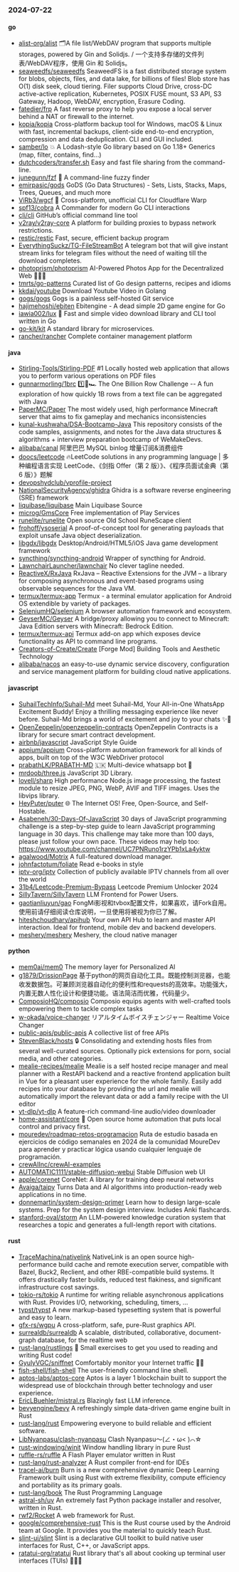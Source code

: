 ### 2024-07-22

#### go
* [alist-org/alist](https://github.com/alist-org/alist) 🗂️A file list/WebDAV program that supports multiple storages, powered by Gin and Solidjs. / 一个支持多存储的文件列表/WebDAV程序，使用 Gin 和 Solidjs。
* [seaweedfs/seaweedfs](https://github.com/seaweedfs/seaweedfs) SeaweedFS is a fast distributed storage system for blobs, objects, files, and data lake, for billions of files! Blob store has O(1) disk seek, cloud tiering. Filer supports Cloud Drive, cross-DC active-active replication, Kubernetes, POSIX FUSE mount, S3 API, S3 Gateway, Hadoop, WebDAV, encryption, Erasure Coding.
* [fatedier/frp](https://github.com/fatedier/frp) A fast reverse proxy to help you expose a local server behind a NAT or firewall to the internet.
* [kopia/kopia](https://github.com/kopia/kopia) Cross-platform backup tool for Windows, macOS & Linux with fast, incremental backups, client-side end-to-end encryption, compression and data deduplication. CLI and GUI included.
* [samber/lo](https://github.com/samber/lo) 💥 A Lodash-style Go library based on Go 1.18+ Generics (map, filter, contains, find...)
* [dutchcoders/transfer.sh](https://github.com/dutchcoders/transfer.sh) Easy and fast file sharing from the command-line.
* [junegunn/fzf](https://github.com/junegunn/fzf) 🌸 A command-line fuzzy finder
* [emirpasic/gods](https://github.com/emirpasic/gods) GoDS (Go Data Structures) - Sets, Lists, Stacks, Maps, Trees, Queues, and much more
* [ViRb3/wgcf](https://github.com/ViRb3/wgcf) 🚤 Cross-platform, unofficial CLI for Cloudflare Warp
* [spf13/cobra](https://github.com/spf13/cobra) A Commander for modern Go CLI interactions
* [cli/cli](https://github.com/cli/cli) GitHub’s official command line tool
* [v2ray/v2ray-core](https://github.com/v2ray/v2ray-core) A platform for building proxies to bypass network restrictions.
* [restic/restic](https://github.com/restic/restic) Fast, secure, efficient backup program
* [EverythingSuckz/TG-FileStreamBot](https://github.com/EverythingSuckz/TG-FileStreamBot) A telegram bot that will give instant stream links for telegram files without the need of waiting till the download completes.
* [photoprism/photoprism](https://github.com/photoprism/photoprism) AI-Powered Photos App for the Decentralized Web 🌈💎✨
* [tmrts/go-patterns](https://github.com/tmrts/go-patterns) Curated list of Go design patterns, recipes and idioms
* [kkdai/youtube](https://github.com/kkdai/youtube) Download Youtube Video in Golang
* [gogs/gogs](https://github.com/gogs/gogs) Gogs is a painless self-hosted Git service
* [hajimehoshi/ebiten](https://github.com/hajimehoshi/ebiten) Ebitengine - A dead simple 2D game engine for Go
* [iawia002/lux](https://github.com/iawia002/lux) 👾 Fast and simple video download library and CLI tool written in Go
* [go-kit/kit](https://github.com/go-kit/kit) A standard library for microservices.
* [rancher/rancher](https://github.com/rancher/rancher) Complete container management platform

#### java
* [Stirling-Tools/Stirling-PDF](https://github.com/Stirling-Tools/Stirling-PDF) #1 Locally hosted web application that allows you to perform various operations on PDF files
* [gunnarmorling/1brc](https://github.com/gunnarmorling/1brc) 1️⃣🐝🏎️ The One Billion Row Challenge -- A fun exploration of how quickly 1B rows from a text file can be aggregated with Java
* [PaperMC/Paper](https://github.com/PaperMC/Paper) The most widely used, high performance Minecraft server that aims to fix gameplay and mechanics inconsistencies
* [kunal-kushwaha/DSA-Bootcamp-Java](https://github.com/kunal-kushwaha/DSA-Bootcamp-Java) This repository consists of the code samples, assignments, and notes for the Java data structures & algorithms + interview preparation bootcamp of WeMakeDevs.
* [alibaba/canal](https://github.com/alibaba/canal) 阿里巴巴 MySQL binlog 增量订阅&消费组件
* [doocs/leetcode](https://github.com/doocs/leetcode) 🔥LeetCode solutions in any programming language | 多种编程语言实现 LeetCode、《剑指 Offer（第 2 版）》、《程序员面试金典（第 6 版）》题解
* [devopshydclub/vprofile-project](https://github.com/devopshydclub/vprofile-project)
* [NationalSecurityAgency/ghidra](https://github.com/NationalSecurityAgency/ghidra) Ghidra is a software reverse engineering (SRE) framework
* [liquibase/liquibase](https://github.com/liquibase/liquibase) Main Liquibase Source
* [microg/GmsCore](https://github.com/microg/GmsCore) Free implementation of Play Services
* [runelite/runelite](https://github.com/runelite/runelite) Open source Old School RuneScape client
* [frohoff/ysoserial](https://github.com/frohoff/ysoserial) A proof-of-concept tool for generating payloads that exploit unsafe Java object deserialization.
* [libgdx/libgdx](https://github.com/libgdx/libgdx) Desktop/Android/HTML5/iOS Java game development framework
* [syncthing/syncthing-android](https://github.com/syncthing/syncthing-android) Wrapper of syncthing for Android.
* [LawnchairLauncher/lawnchair](https://github.com/LawnchairLauncher/lawnchair) No clever tagline needed.
* [ReactiveX/RxJava](https://github.com/ReactiveX/RxJava) RxJava – Reactive Extensions for the JVM – a library for composing asynchronous and event-based programs using observable sequences for the Java VM.
* [termux/termux-app](https://github.com/termux/termux-app) Termux - a terminal emulator application for Android OS extendible by variety of packages.
* [SeleniumHQ/selenium](https://github.com/SeleniumHQ/selenium) A browser automation framework and ecosystem.
* [GeyserMC/Geyser](https://github.com/GeyserMC/Geyser) A bridge/proxy allowing you to connect to Minecraft: Java Edition servers with Minecraft: Bedrock Edition.
* [termux/termux-api](https://github.com/termux/termux-api) Termux add-on app which exposes device functionality as API to command line programs.
* [Creators-of-Create/Create](https://github.com/Creators-of-Create/Create) [Forge Mod] Building Tools and Aesthetic Technology
* [alibaba/nacos](https://github.com/alibaba/nacos) an easy-to-use dynamic service discovery, configuration and service management platform for building cloud native applications.

#### javascript
* [SuhailTechInfo/Suhail-Md](https://github.com/SuhailTechInfo/Suhail-Md) meet Suhail-Md, Your All-in-One WhatsApp Excitement Buddy! Enjoy a thrilling messaging experience like never before. Suhail-Md brings a world of excitement and joy to your chats ✨🤖
* [OpenZeppelin/openzeppelin-contracts](https://github.com/OpenZeppelin/openzeppelin-contracts) OpenZeppelin Contracts is a library for secure smart contract development.
* [airbnb/javascript](https://github.com/airbnb/javascript) JavaScript Style Guide
* [appium/appium](https://github.com/appium/appium) Cross-platform automation framework for all kinds of apps, built on top of the W3C WebDriver protocol
* [prabathLK/PRABATH-MD](https://github.com/prabathLK/PRABATH-MD) 🇱🇰 Multi-device whatsapp bot 🎉
* [mrdoob/three.js](https://github.com/mrdoob/three.js) JavaScript 3D Library.
* [lovell/sharp](https://github.com/lovell/sharp) High performance Node.js image processing, the fastest module to resize JPEG, PNG, WebP, AVIF and TIFF images. Uses the libvips library.
* [HeyPuter/puter](https://github.com/HeyPuter/puter) 🌐 The Internet OS! Free, Open-Source, and Self-Hostable.
* [Asabeneh/30-Days-Of-JavaScript](https://github.com/Asabeneh/30-Days-Of-JavaScript) 30 days of JavaScript programming challenge is a step-by-step guide to learn JavaScript programming language in 30 days. This challenge may take more than 100 days, please just follow your own pace. These videos may help too: https://www.youtube.com/channel/UC7PNRuno1rzYPb1xLa4yktw
* [agalwood/Motrix](https://github.com/agalwood/Motrix) A full-featured download manager.
* [johnfactotum/foliate](https://github.com/johnfactotum/foliate) Read e-books in style
* [iptv-org/iptv](https://github.com/iptv-org/iptv) Collection of publicly available IPTV channels from all over the world
* [31b4/Leetcode-Premium-Bypass](https://github.com/31b4/Leetcode-Premium-Bypass) Leetcode Premium Unlocker 2024
* [SillyTavern/SillyTavern](https://github.com/SillyTavern/SillyTavern) LLM Frontend for Power Users.
* [gaotianliuyun/gao](https://github.com/gaotianliuyun/gao) FongMi影视和tvbox配置文件，如果喜欢，请Fork自用。使用前请仔细阅读仓库说明，一旦使用将被视为你已了解。
* [hiteshchoudhary/apihub](https://github.com/hiteshchoudhary/apihub) Your own API Hub to learn and master API interaction. Ideal for frontend, mobile dev and backend developers.
* [meshery/meshery](https://github.com/meshery/meshery) Meshery, the cloud native manager

#### python
* [mem0ai/mem0](https://github.com/mem0ai/mem0) The memory layer for Personalized AI
* [g1879/DrissionPage](https://github.com/g1879/DrissionPage) 基于python的网页自动化工具。既能控制浏览器，也能收发数据包。可兼顾浏览器自动化的便利性和requests的高效率。功能强大，内置无数人性化设计和便捷功能。语法简洁而优雅，代码量少。
* [ComposioHQ/composio](https://github.com/ComposioHQ/composio) Composio equips agents with well-crafted tools empowering them to tackle complex tasks
* [w-okada/voice-changer](https://github.com/w-okada/voice-changer) リアルタイムボイスチェンジャー Realtime Voice Changer
* [public-apis/public-apis](https://github.com/public-apis/public-apis) A collective list of free APIs
* [StevenBlack/hosts](https://github.com/StevenBlack/hosts) 🔒 Consolidating and extending hosts files from several well-curated sources. Optionally pick extensions for porn, social media, and other categories.
* [mealie-recipes/mealie](https://github.com/mealie-recipes/mealie) Mealie is a self hosted recipe manager and meal planner with a RestAPI backend and a reactive frontend application built in Vue for a pleasant user experience for the whole family. Easily add recipes into your database by providing the url and mealie will automatically import the relevant data or add a family recipe with the UI editor
* [yt-dlp/yt-dlp](https://github.com/yt-dlp/yt-dlp) A feature-rich command-line audio/video downloader
* [home-assistant/core](https://github.com/home-assistant/core) 🏡 Open source home automation that puts local control and privacy first.
* [mouredev/roadmap-retos-programacion](https://github.com/mouredev/roadmap-retos-programacion) Ruta de estudio basada en ejercicios de código semanales en 2024 de la comunidad MoureDev para aprender y practicar lógica usando cualquier lenguaje de programación.
* [crewAIInc/crewAI-examples](https://github.com/crewAIInc/crewAI-examples)
* [AUTOMATIC1111/stable-diffusion-webui](https://github.com/AUTOMATIC1111/stable-diffusion-webui) Stable Diffusion web UI
* [apple/corenet](https://github.com/apple/corenet) CoreNet: A library for training deep neural networks
* [Avaiga/taipy](https://github.com/Avaiga/taipy) Turns Data and AI algorithms into production-ready web applications in no time.
* [donnemartin/system-design-primer](https://github.com/donnemartin/system-design-primer) Learn how to design large-scale systems. Prep for the system design interview. Includes Anki flashcards.
* [stanford-oval/storm](https://github.com/stanford-oval/storm) An LLM-powered knowledge curation system that researches a topic and generates a full-length report with citations.

#### rust
* [TraceMachina/nativelink](https://github.com/TraceMachina/nativelink) NativeLink is an open source high-performance build cache and remote execution server, compatible with Bazel, Buck2, Reclient, and other RBE-compatible build systems. It offers drastically faster builds, reduced test flakiness, and significant infrastructure cost savings.
* [tokio-rs/tokio](https://github.com/tokio-rs/tokio) A runtime for writing reliable asynchronous applications with Rust. Provides I/O, networking, scheduling, timers, ...
* [typst/typst](https://github.com/typst/typst) A new markup-based typesetting system that is powerful and easy to learn.
* [gfx-rs/wgpu](https://github.com/gfx-rs/wgpu) A cross-platform, safe, pure-Rust graphics API.
* [surrealdb/surrealdb](https://github.com/surrealdb/surrealdb) A scalable, distributed, collaborative, document-graph database, for the realtime web
* [rust-lang/rustlings](https://github.com/rust-lang/rustlings) 🦀 Small exercises to get you used to reading and writing Rust code!
* [GyulyVGC/sniffnet](https://github.com/GyulyVGC/sniffnet) Comfortably monitor your Internet traffic 🕵️‍♂️
* [fish-shell/fish-shell](https://github.com/fish-shell/fish-shell) The user-friendly command line shell.
* [aptos-labs/aptos-core](https://github.com/aptos-labs/aptos-core) Aptos is a layer 1 blockchain built to support the widespread use of blockchain through better technology and user experience.
* [EricLBuehler/mistral.rs](https://github.com/EricLBuehler/mistral.rs) Blazingly fast LLM inference.
* [bevyengine/bevy](https://github.com/bevyengine/bevy) A refreshingly simple data-driven game engine built in Rust
* [rust-lang/rust](https://github.com/rust-lang/rust) Empowering everyone to build reliable and efficient software.
* [LibNyanpasu/clash-nyanpasu](https://github.com/LibNyanpasu/clash-nyanpasu) Clash Nyanpasu～(∠・ω< )⌒☆​
* [rust-windowing/winit](https://github.com/rust-windowing/winit) Window handling library in pure Rust
* [ruffle-rs/ruffle](https://github.com/ruffle-rs/ruffle) A Flash Player emulator written in Rust
* [rust-lang/rust-analyzer](https://github.com/rust-lang/rust-analyzer) A Rust compiler front-end for IDEs
* [tracel-ai/burn](https://github.com/tracel-ai/burn) Burn is a new comprehensive dynamic Deep Learning Framework built using Rust with extreme flexibility, compute efficiency and portability as its primary goals.
* [rust-lang/book](https://github.com/rust-lang/book) The Rust Programming Language
* [astral-sh/uv](https://github.com/astral-sh/uv) An extremely fast Python package installer and resolver, written in Rust.
* [rwf2/Rocket](https://github.com/rwf2/Rocket) A web framework for Rust.
* [google/comprehensive-rust](https://github.com/google/comprehensive-rust) This is the Rust course used by the Android team at Google. It provides you the material to quickly teach Rust.
* [slint-ui/slint](https://github.com/slint-ui/slint) Slint is a declarative GUI toolkit to build native user interfaces for Rust, C++, or JavaScript apps.
* [ratatui-org/ratatui](https://github.com/ratatui-org/ratatui) Rust library that's all about cooking up terminal user interfaces (TUIs) 👨‍🍳🐀
